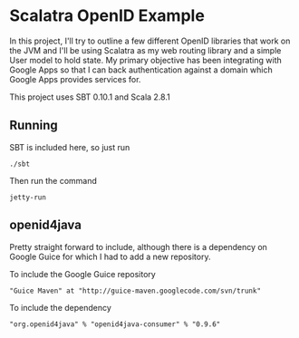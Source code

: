 # Scalatra OpenID Example

In this project, I'll try to outline a few different OpenID libraries that work on the JVM and I'll be using Scalatra as my web routing library and a simple User model to hold state.  My primary objective has been integrating with Google Apps so that I can back authentication against a domain which Google Apps provides services for.

This project uses SBT 0.10.1 and Scala 2.8.1

## Running

SBT is included here, so just run

	./sbt
	
Then run the command

	jetty-run

## openid4java

Pretty straight forward to include, although there is a dependency on Google Guice for which I had to add a new repository.

To include the Google Guice repository

	"Guice Maven" at "http://guice-maven.googlecode.com/svn/trunk"

To include the dependency

	"org.openid4java" % "openid4java-consumer" % "0.9.6"
